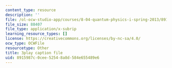 ```yaml
---
content_type: resource
description: ''
file: /ol-ocw-studio-app/courses/8-04-quantum-physics-i-spring-2013/8915987c0cee52548a8d584e655489e6_lMFgfqRZYoc.vtt
file_size: 88407
file_type: application/x-subrip
learning_resource_types: []
license: https://creativecommons.org/licenses/by-nc-sa/4.0/
ocw_type: OCWFile
resourcetype: Other
title: 3play caption file
uid: 8915987c-0cee-5254-8a8d-584e655489e6
---
```

